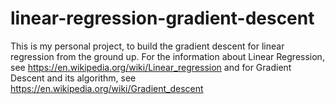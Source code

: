 # linear-regression-gradient-descent

This is my personal project, to build the gradient descent for linear regression from the ground up. 
For the information about Linear Regression, see https://en.wikipedia.org/wiki/Linear_regression and for Gradient Descent and its algorithm, see https://en.wikipedia.org/wiki/Gradient_descent
